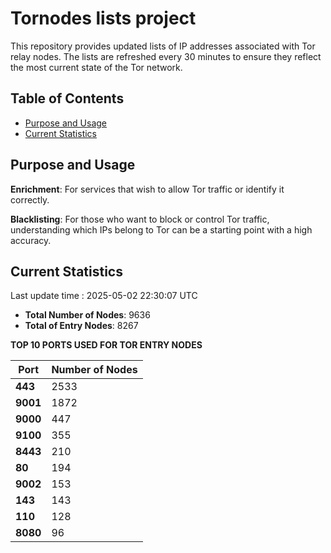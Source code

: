 # Tornodes lists project

This repository provides updated lists of IP addresses associated with Tor relay nodes. The lists are refreshed every 30 minutes to ensure they reflect the most current state of the Tor network.

## Table of Contents

- [Purpose and Usage](#purpose-and-usage)
- [Current Statistics](#current-statistics)


## Purpose and Usage

**Enrichment**: For services that wish to allow Tor traffic or identify it correctly.

**Blacklisting**: For those who want to block or control Tor traffic, understanding which IPs belong to Tor can be a starting point with a high accuracy.

## Current Statistics

Last update time : 2025-05-02 22:30:07 UTC

- **Total Number of Nodes**: 9636
- **Total of Entry Nodes**: 8267

**TOP 10 PORTS USED FOR TOR ENTRY NODES**

| **Port** | **Number of Nodes** |
|------|-----------------|
| **443**   | 2533  |
| **9001**   | 1872  |
| **9000**   | 447  |
| **9100**   | 355  |
| **8443**   | 210  |
| **80**   | 194  |
| **9002**   | 153  |
| **143**   | 143  |
| **110**   | 128  |
| **8080**   | 96  |

